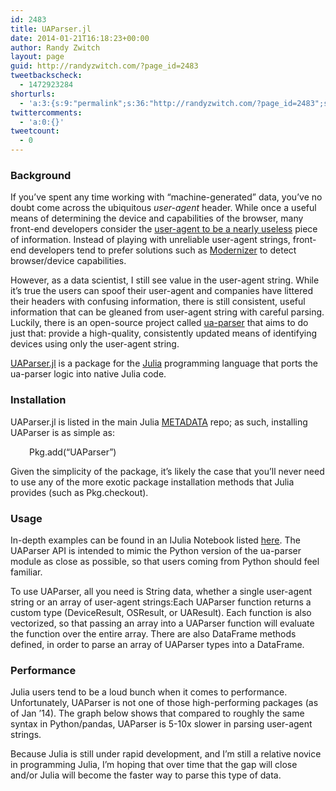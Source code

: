 ```yaml
---
id: 2483
title: UAParser.jl
date: 2014-01-21T16:18:23+00:00
author: Randy Zwitch
layout: page
guid: http://randyzwitch.com/?page_id=2483
tweetbackscheck:
  - 1472923284
shorturls:
  - 'a:3:{s:9:"permalink";s:36:"http://randyzwitch.com/?page_id=2483";s:7:"tinyurl";s:26:"http://tinyurl.com/k9zsxwy";s:4:"isgd";s:19:"http://is.gd/HXw8WH";}'
twittercomments:
  - 'a:0:{}'
tweetcount:
  - 0
---
```

### Background

If you&#8217;ve spent any time working with &#8220;machine-generated&#8221; data, you&#8217;ve no doubt come across the ubiquitous _user-agent_ header. While once a useful means of determining the device and capabilities of the browser, many front-end developers consider the <a title="User Agent string history" href="http://webaim.org/blog/user-agent-string-history/" target="_blank">user-agent to be a nearly useless</a> piece of information. Instead of playing with unreliable user-agent strings, front-end developers tend to prefer solutions such as <a title="Modernizer" href="http://modernizr.com/" target="_blank">Modernizer</a> to detect browser/device capabilities.

However, as a data scientist, I still see value in the user-agent string. While it&#8217;s true the users can spoof their user-agent and companies have littered their headers with confusing information, there is still consistent, useful information that can be gleaned from user-agent string with careful parsing. Luckily, there is an open-source project called <a title="Tobie ua-parser Github" href="https://github.com/tobie/ua-parser" target="_blank">ua-parser</a> that aims to do just that: provide a high-quality, consistently updated means of identifying devices using only the user-agent string.

<a title="UAParser.jl GitHub" href="https://github.com/randyzwitch/UAParser.jl" target="_blank">UAParser.jl</a> is a package for the <a title="Julia programming language" href="http://julialang.org/" target="_blank">Julia</a> programming language that ports the ua-parser logic into native Julia code.

### Installation

UAParser.jl is listed in the main Julia <a title="Julia Package Listing" href="https://github.com/JuliaLang/METADATA.jl" target="_blank">METADATA</a> repo; as such, installing UAParser is as simple as:

<p style="padding-left: 30px;">
  Pkg.add(&#8220;UAParser&#8221;)
</p>

Given the simplicity of the package, it&#8217;s likely the case that you&#8217;ll never need to use any of the more exotic package installation methods that Julia provides (such as Pkg.checkout).

### Usage

In-depth examples can be found in an IJulia Notebook listed <a title="UAParser examples" href="http://nbviewer.ipython.org/gist/randyzwitch/8548024" target="_blank">here</a>. The UAParser API is intended to mimic the Python version of the ua-parser module as close as possible, so that users coming from Python should feel familiar.

To use UAParser, all you need is String data, whether a single user-agent string or an array of user-agent strings:Each UAParser function returns a custom type (DeviceResult, OSResult, or UAResult). Each function is also vectorized, so that passing an array into a UAParser function will evaluate the function over the entire array. There are also DataFrame methods defined, in order to parse an array of UAParser types into a DataFrame.  

### Performance

Julia users tend to be a loud bunch when it comes to performance. Unfortunately, UAParser is not one of those high-performing packages (as of Jan &#8217;14). The graph below shows that compared to roughly the same syntax in Python/pandas, UAParser is 5-10x slower in parsing user-agent strings.

<div id="my_chart">
</div>



Because Julia is still under rapid development, and I&#8217;m still a relative novice in programming Julia, I&#8217;m hoping that over time that the gap will close and/or Julia will become the faster way to parse this type of data.